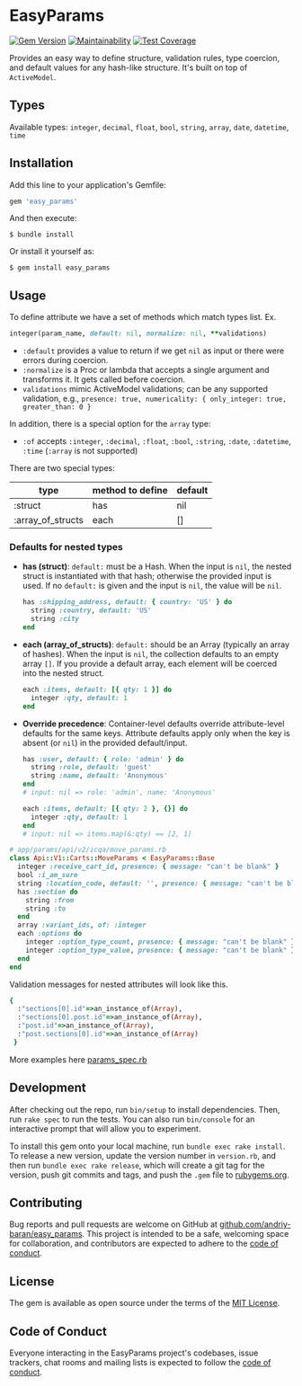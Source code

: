 # EasyParams

[![Gem Version](https://badge.fury.io/rb/easy_params.svg)](https://badge.fury.io/rb/easy_params)
[![Maintainability](https://api.codeclimate.com/v1/badges/17872804ce576b8b0df2/maintainability)](https://codeclimate.com/github/andriy-baran/easy_params/maintainability)
[![Test Coverage](https://api.codeclimate.com/v1/badges/17872804ce576b8b0df2/test_coverage)](https://codeclimate.com/github/andriy-baran/easy_params/test_coverage)

Provides an easy way to define structure, validation rules, type coercion, and default values for any hash-like structure. It's built on top of `ActiveModel`.

## Types

Available types: `integer`, `decimal`, `float`, `bool`, `string`, `array`, `date`, `datetime`, `time`

## Installation

Add this line to your application's Gemfile:

```ruby
gem 'easy_params'
```

And then execute:

    $ bundle install

Or install it yourself as:

    $ gem install easy_params

## Usage

To define attribute we have a set of methods which match types list. Ex.
```ruby
integer(param_name, default: nil, normalize: nil, **validations)
```
* `:default` provides a value to return if we get `nil` as input or there were errors during coercion.
* `:normalize` is a Proc or lambda that accepts a single argument and transforms it. It gets called before coercion.
* `validations` mimic ActiveModel validations; can be any supported validation, e.g., `presence: true, numericality: { only_integer: true, greater_than: 0 }`

In addition, there is a special option for the `array` type:
* `:of` accepts `:integer`, `:decimal`, `:float`, `:bool`, `:string`, `:date`, `:datetime`, `:time` (`:array` is not supported)

There are two special types:

| type              | method to define | default |
|-------------------|------------------|---------|
| :struct           | has              | nil     |
| :array_of_structs | each             | []      |

### Defaults for nested types

- **has (struct)**: `default:` must be a Hash. When the input is `nil`, the nested struct is instantiated with that hash; otherwise the provided input is used. If no `default:` is given and the input is `nil`, the value will be `nil`.

  ```ruby
  has :shipping_address, default: { country: 'US' } do
    string :country, default: 'US'
    string :city
  end
  ```

- **each (array_of_structs)**: `default:` should be an Array (typically an array of hashes). When the input is `nil`, the collection defaults to an empty array `[]`. If you provide a default array, each element will be coerced into the nested struct.

  ```ruby
  each :items, default: [{ qty: 1 }] do
    integer :qty, default: 1
  end
  ```

- **Override precedence**: Container-level defaults override attribute-level defaults for the same keys. Attribute defaults apply only when the key is absent (or `nil`) in the provided default/input.

  ```ruby
  has :user, default: { role: 'admin' } do
    string :role, default: 'guest'
    string :name, default: 'Anonymous'
  end
  # input: nil => role: 'admin', name: 'Anonymous'

  each :items, default: [{ qty: 2 }, {}] do
    integer :qty, default: 1
  end
  # input: nil => items.map(&:qty) == [2, 1]
  ```

```ruby
# app/params/api/v2/icqa/move_params.rb
class Api::V1::Carts::MoveParams < EasyParams::Base
  integer :receive_cart_id, presence: { message: "can't be blank" }
  bool :i_am_sure
  string :location_code, default: '', presence: { message: "can't be blank" }
  has :section do
    string :from
    string :to
  end
  array :variant_ids, of: :integer
  each :options do
    integer :option_type_count, presence: { message: "can't be blank" }
    integer :option_type_value, presence: { message: "can't be blank" }
  end
end
```
Validation messages for nested attributes will look like this.
```ruby
{
  :"sections[0].id"=>an_instance_of(Array),
  :"sections[0].post.id"=>an_instance_of(Array),
  :"post.id"=>an_instance_of(Array),
  :"post.sections[0].id"=>an_instance_of(Array)
 }
```

More examples here [params_spec.rb](https://github.com/andriy-baran/easy_params/blob/master/spec/easy_params_spec.rb)

## Development

After checking out the repo, run `bin/setup` to install dependencies. Then, run `rake spec` to run the tests. You can also run `bin/console` for an interactive prompt that will allow you to experiment.

To install this gem onto your local machine, run `bundle exec rake install`. To release a new version, update the version number in `version.rb`, and then run `bundle exec rake release`, which will create a git tag for the version, push git commits and tags, and push the `.gem` file to [rubygems.org](https://rubygems.org).

## Contributing

Bug reports and pull requests are welcome on GitHub at [github.com/andriy-baran/easy_params](https://github.com/andriy-baran/easy_params). This project is intended to be a safe, welcoming space for collaboration, and contributors are expected to adhere to the [code of conduct](https://github.com/andriy-baran/easy_params/blob/master/CODE_OF_CONDUCT.md).


## License

The gem is available as open source under the terms of the [MIT License](https://opensource.org/licenses/MIT).

## Code of Conduct

Everyone interacting in the EasyParams project's codebases, issue trackers, chat rooms and mailing lists is expected to follow the [code of conduct](https://github.com/andriy-baran/easy_params/blob/master/CODE_OF_CONDUCT.md).

